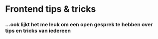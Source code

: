 <h1>Frontend tips & tricks</h1>
<h3>...ook lijkt het me leuk om een open gesprek te hebben over tips en tricks van iedereen</h3>
